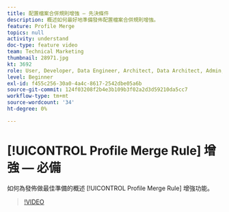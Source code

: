 ```yaml
---
title: 配置檔案合併規則增強 — 先決條件
description: 概述如何最好地準備發佈配置檔案合併規則增強。
feature: Profile Merge
topics: null
activity: understand
doc-type: feature video
team: Technical Marketing
thumbnail: 28971.jpg
kt: 3692
role: User, Developer, Data Engineer, Architect, Data Architect, Admin, Leader
level: Beginner
exl-id: f455c256-30a0-4a4c-8617-2542dbe05a6b
source-git-commit: 124f03208f2b4e3b109b3f02a2d3d59210da5cc7
workflow-type: tm+mt
source-wordcount: '34'
ht-degree: 0%

---
```


# [!UICONTROL Profile Merge Rule] 增強 — 必備

如何為發佈做最佳準備的概述 [!UICONTROL Profile Merge Rule] 增強功能。

>[!VIDEO](https://video.tv.adobe.com/v/28971/?quality=12)
